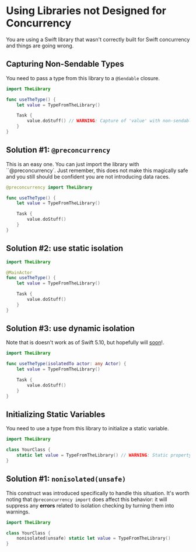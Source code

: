 # Using Libraries not Designed for Concurrency

You are using a Swift library that wasn't correctly built for Swift concurrency and things are going wrong.

## Capturing Non-Sendable Types

You need to pass a type from this library to a `@Sendable` closure.

```Swift
import TheLibrary

func useTheType() {
    let value = TypeFromTheLibrary()

    Task {
        value.doStuff() // WARNING: Capture of 'value' with non-sendable...
    }
}
```

## Solution #1: `@preconcurrency`

This is an easy one. You can just import the library with ``@preconcurrency`. Just remember, this does not make this magically safe and you still should be confident you are not introducing data races.

```Swift
@preconcurrency import TheLibrary

func useTheType() {
    let value = TypeFromTheLibrary()

    Task {
        value.doStuff()
    }
}
```

## Solution #2: use static isolation

```Swift
import TheLibrary

@MainActor
func useTheType() {
    let value = TypeFromTheLibrary()

    Task {
        value.doStuff()
    }
}
```

## Solution #3: use dynamic isolation

Note that is doesn't work as of Swift 5.10, but hopefully will [soon](https://forums.swift.org/t/isolation-assumptions/69514)!.

```Swift
import TheLibrary

func useTheType(isolatedTo actor: any Actor) {
    let value = TypeFromTheLibrary()

    Task {
        value.doStuff()
    }
}
```

## Initializing Static Variables

You need to use a type from this library to initialize a static variable.

```Swift
import TheLibrary

class YourClass {
    static let value = TypeFromTheLibrary() // WARNING: Static property 'value' is not concurrency-safe...
}
```

## Solution #1: `nonisolated(unsafe)`

This construct was introduced specifically to handle this situation. It's worth noting that `@preconcurrency import` does affect this behavior: it will suppress any **errors** related to isolation checking by turning them into warnings.

```Swift
import TheLibrary

class YourClass {
    nonisolated(unsafe) static let value = TypeFromTheLibrary()
}
```
